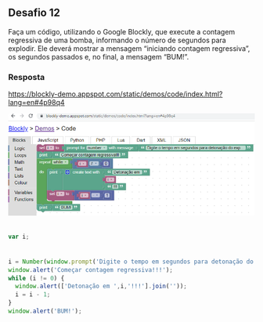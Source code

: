 ## Desafio 12

Faça um código, utilizando o Google Blockly, que execute a contagem regressiva de uma bomba, informando o número de segundos para explodir. Ele deverá mostrar a mensagem “iniciando contagem regressiva”, os segundos passados e, no final, a mensagem “BUM!”.

### Resposta

https://blockly-demo.appspot.com/static/demos/code/index.html?lang=en#4p98q4


<img src = "img/detonador.png">

````js

var i;


i = Number(window.prompt('Digite o tempo em segundos para detonação do explosivo: '));
window.alert('Começar contagem regressiva!!!');
while (i != 0) {
  window.alert(['Detonação em ',i,'!!!'].join(''));
  i = i - 1;
}
window.alert('BUM!');

````
